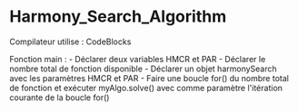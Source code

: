 # Harmony_Search_Algorithm

Compilateur utilise : CodeBlocks

Fonction main : 
	- Déclarer deux variables HMCR et PAR 
	- Déclarer le nombre total de fonction disponible
	- Déclarer un objet harmonySearch avec les paramètres HMCR et PAR
	- Faire une boucle for() du nombre total de fonction et exécuter myAlgo.solve() avec comme paramètre l'itération courante de la boucle for()

